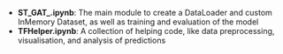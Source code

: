 * **ST_GAT_.ipynb**: The main module to create a DataLoader and custom InMemory Dataset, as well as training and evaluation of the model
* **TFHelper.ipynb**: A collection of helping code, like data preprocessing, visualisation, and analysis of predictions
